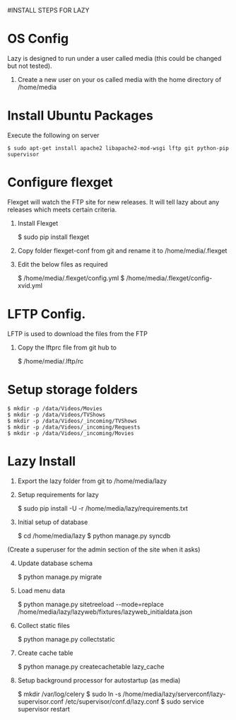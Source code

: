 #INSTALL STEPS FOR LAZY

OS Config
=====
Lazy is designed to run under a user called media (this could be changed but not tested).

1. Create a new user on your os called media with the home directory of /home/media


Install Ubuntu Packages
=====
Execute the following on server


	$ sudo apt-get install apache2 libapache2-mod-wsgi lftp git python-pip supervisor

Configure flexget
=====
Flexget will watch the FTP site for new releases. It will tell lazy about any releases which meets certain criteria.

1) Install Flexget

	$ sudo pip install flexget

2) Copy folder flexget-conf from git and rename it to /home/media/.flexget

3) Edit the below files as required

	$ /home/media/.flexget/config.yml
	$ /home/media/.flexget/config-xvid.yml

	
LFTP Config. 
=====
LFTP is used to download the files from the FTP

1) Copy the lftprc file from git hub to 


	$ /home/media/.lftp/rc

Setup storage folders
=====


	$ mkdir -p /data/Videos/Movies
	$ mkdir -p /data/Videos/TVShows
	$ mkdir -p /data/Videos/_incoming/TVShows
	$ mkdir -p /data/Videos/_incoming/Requests
	$ mkdir -p /data/Videos/_incoming/Movies


Lazy Install
=====
1) Export the lazy folder from git to /home/media/lazy

2) Setup requirements for lazy

	$ sudo pip install -U -r /home/media/lazy/requirements.txt

3) Initial setup of database

	$ cd /home/media/lazy
	$ python manage.py syncdb
	
(Create a superuser for the admin section of the site when it asks)

4) Update database schema

	$ python manage.py migrate

5) Load menu data

	$ python manage.py sitetreeload --mode=replace /home/media/lazy/lazyweb/fixtures/lazyweb_initialdata.json

5) Collect static files

	$ python manage.py collectstatic

6) Create cache table

	$ python manage.py createcachetable lazy_cache

7) Setup background processor for autostartup (as media)

	$ mkdir /var/log/celery
	$ sudo ln -s /home/media/lazy/serverconf/lazy-supervisor.conf /etc/supervisor/conf.d/lazy.conf 
	$ sudo service supervisor restart



